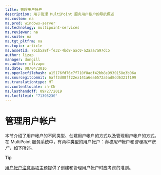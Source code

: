 ```yaml
---
title: 管理用户帐户
description: 用于管理 MultiPoint 服务用户帐户的导航概述
ms.custom: na
ms.prod: windows-server
ms.technology: multipoint-services
ms.reviewer: na
ms.suite: na
ms.tgt_pltfrm: na
ms.topic: article
ms.assetid: 761b5a8f-fe32-4bd8-aac0-a2aaa7a97dc5
author: lizap
manager: dongill
ms.author: elizapo
ms.date: 08/04/2016
ms.openlocfilehash: a15176fd76c7f710f8adf42bb8e9930158e3b06a
ms.sourcegitcommit: 6aff3d88ff22ea141a6ea6572a5ad8dd6321f199
ms.translationtype: MT
ms.contentlocale: zh-CN
ms.lasthandoff: 09/27/2019
ms.locfileid: "71395230"
---
```

# <a name="manage-user-accounts"></a>管理用户帐户
本节介绍了用户帐户的不同类型、创建用户帐户的方式以及管理用户帐户的方式。 在 MultiPoint 服务系统中，有两种类型的用户帐户：*标准用户*帐户和*管理用户帐户*，如下所述。  
  
> [!TIP]  
> [用户帐户注意事项](User-Account-Considerations.md)主题提供了创建和管理用户帐户时应考虑的准则。 